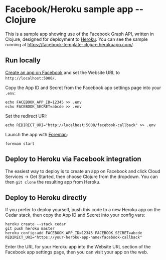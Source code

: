 Facebook/Heroku sample app -- Clojure
=====================================

This is a sample app showing use of the Facebook Graph API, written in Clojure, designed for deployment to [Heroku](http://www.heroku.com/). You can see the sample running at https://facebook-template-clojure.herokuapp.com/.

Run locally
-----------

[Create an app on Facebook](https://developers.facebook.com/apps) and set the Website URL to `http://localhost:5000/`.

Copy the App ID and Secret from the Facebook app settings page into your `.env`:

    echo FACEBOOK_APP_ID=12345 >> .env
    echo FACEBOOK_SECRET=abcde >> .env
    
Set the redirect URI:

    echo REDIRECT_URI="http://localhost:5000/facebook-callback" >> .env

Launch the app with [Foreman](http://blog.daviddollar.org/2011/05/06/introducing-foreman.html):

    foreman start

Deploy to Heroku via Facebook integration
-----------------------------------------

The easiest way to deploy is to create an app on Facebook and click Cloud Services -> Get Started, then choose Clojure from the dropdown.  You can then `git clone` the resulting app from Heroku.

Deploy to Heroku directly
-------------------------

If you prefer to deploy yourself, push this code to a new Heroku app on the Cedar stack, then copy the App ID and Secret into your config vars:

    heroku create --stack cedar
    git push heroku master
    heroku config:add FACEBOOK_APP_ID=12345 FACEBOOK_SECRET=abcde REDIRECT_URI="https://your-heroku-app-name/facebook-callback"

Enter the URL for your Heroku app into the Website URL section of the Facebook app settings page, then you can visit your app on the web.

